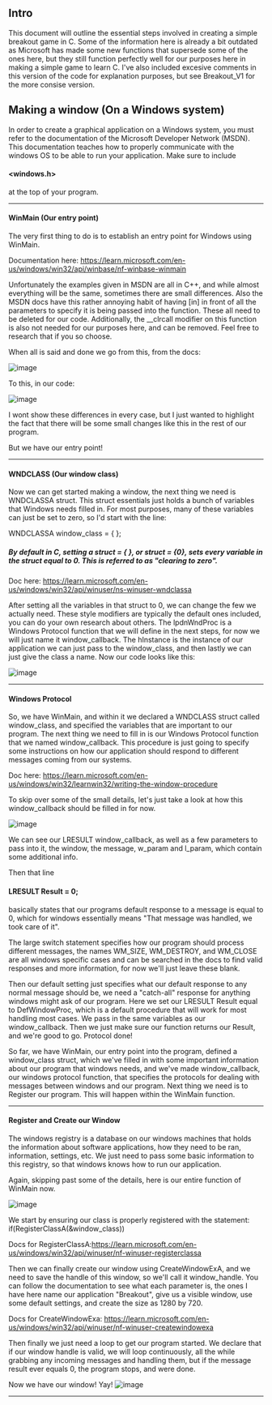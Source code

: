 ## Intro

This document will outline the essential steps involved in creating a simple breakout game in C. Some of the information here is already a bit outdated as Microsoft has made some new functions that supersede some of the ones here, but they still function perfectly well for our purposes here in making a simple game to learn C. I've also included excesive comments in this version of the code for explanation purposes, but see Breakout_V1 for the more consise version.

## Making a window (On a Windows system)

In order to create a graphical application on a Windows system, you must refer to the documentation of the Microsoft Developer Network (MSDN). This documentation teaches how to properly communicate with the windows OS to be able to run your application. Make sure to include 
#### <windows.h> 
at the top of your program.

***

#### WinMain (Our entry point)
The very first thing to do is to establish an entry point for Windows using WinMain.

Documentation here: https://learn.microsoft.com/en-us/windows/win32/api/winbase/nf-winbase-winmain

Unfortunately the examples given in MSDN are all in C++, and while almost everything will be the same, sometimes there are small differences. Also the MSDN docs have this rather annoying habit of having [in] in front of all the parameters to specify it is being passed into the function. These all need to be deleted for our code. Additionally, the \_\_clrcall modifier on this function is also not needed for our purposes here, and can be removed. Feel free to research that if you so choose.

When all is said and done we go from this, from the docs:

![image](https://user-images.githubusercontent.com/38634070/207461957-7914c33d-984c-4ee0-bbb1-9345d945f1cc.png)


To this, in our code:

![image](https://user-images.githubusercontent.com/38634070/207462140-7a9eb707-5329-430f-9462-683a702d1e36.png)

I wont show these differences in every case, but I just wanted to highlight the fact that there will be some small changes like this in the rest of our program.

But we have our entry point! 
***
#### WNDCLASS (Our window class)

Now we can get started making a window, the next thing we need is WNDCLASSA struct. This struct essentials just holds a bunch of variables that Windows needs filled in. For most purposes, many of these variables can just be set to zero, so I'd start with the line:

WNDCLASSA window_class = { };

##### By default in C, setting a struct = { }, or struct = {0}, sets every variable in the struct equal to 0. This is referred to as "clearing to zero".


Doc here: https://learn.microsoft.com/en-us/windows/win32/api/winuser/ns-winuser-wndclassa

After setting all the variables in that struct to 0, we can change the few we actually need. These style modifiers are typically the default ones included, you can do your own research about others. The lpdnWndProc is a Windows Protocol function that we will define in the next steps, for now we will just name it window_callback. The hInstance is the instance of our application we can just pass to the window_class, and then lastly we can just give the class a name. Now our code looks like this: 

![image](https://user-images.githubusercontent.com/38634070/207518182-9d75e421-98c7-4f70-84da-763ba718f6f2.png)

***
#### Windows Protocol
So, we have WinMain, and within it we declared a WNDCLASS struct called window_class, and specified the variables that are important to our program. The next thing we need to fill in is our Windows Protocol function that we named window_callback. This procedure is just going to specify some instructions on how our application should respond to different messages coming from our systems. 

Doc here: https://learn.microsoft.com/en-us/windows/win32/learnwin32/writing-the-window-procedure

To skip over some of the small details, let's just take a look at how this window_callback should be filled in for now.

![image](https://user-images.githubusercontent.com/38634070/207523679-ccce9d8f-54ca-4153-b12c-138eea050e96.png)

We can see our LRESULT window_callback, as well as a few parameters to pass into it, the window, the message, w_param and l_param, which contain some additional info. 

Then that line 

#### LRESULT Result = 0;

basically states that our programs default response to a message is equal to 0, which for windows essentially means "That message was handled, we took care of it".

The large switch statement specifies how our program should process different messages, the names WM_SIZE, WM_DESTROY, and WM_CLOSE are all windows specific cases and can be searched in the docs to find valid responses and more information, for now we'll just leave these blank.

Then our default setting just specifies what our default response to any normal message should be, we need a "catch-all" response for anything windows might ask of our program. Here we set our LRESULT Result equal to DefWindowProc, which is a default procedure that will work for most handling most cases. We pass in the same variables as our window_callback. Then we just make sure our function returns our Result, and we're good to go. Protocol done!

So far, we have WinMain, our entry point into the program, defined a window_class struct, which we've filled in with some important information about our program that windows needs, and we've made window_callback, our windows protocol function, that specifies the protocols for dealing with messages between windows and our program. Next thing we need is to Register our program. This will happen within the WinMain function.

***
#### Register and Create our Window
The windows registry is a database on our windows machines that holds the information about software applications, how they need to be ran, information, settings, etc. We just need to pass some basic information to this registry, so that windows knows how to run our application.

Again, skipping past some of the details, here is our entire function of WinMain now.

![image](https://user-images.githubusercontent.com/38634070/207528526-85a51b17-c035-477c-a565-b8e7cf695d26.png)

We start by ensuring our class is properly registered with the statement:
if(RegisterClassA(&window_class))

Docs for RegisterClassA:https://learn.microsoft.com/en-us/windows/win32/api/winuser/nf-winuser-registerclassa

Then we can finally create our window using CreateWindowExA, and we need to save the handle of this window, so we'll call it window_handle. You can follow the documentation to see what each parameter is, the ones I have here name our application "Breakout", give us a visible window, use some default settings, and create the size as 1280 by 720.

Docs for CreateWindowExa: https://learn.microsoft.com/en-us/windows/win32/api/winuser/nf-winuser-createwindowexa

Then finally we just need a loop to get our program started. We declare that if our window handle is valid, we will loop continuously, all the while grabbing any incoming messages and handling them, but if the message result ever equals 0, the program stops, and were done.

Now we have our window! Yay!
![image](https://user-images.githubusercontent.com/38634070/207694191-b56ea5e2-3209-4240-8fef-8a52c2cafe9a.png)

***
